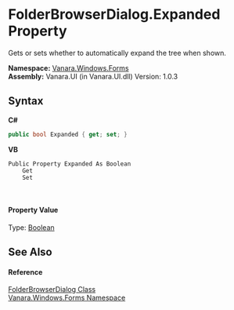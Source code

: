 # FolderBrowserDialog.Expanded Property 
 

Gets or sets whether to automatically expand the tree when shown.

**Namespace:**&nbsp;<a href="c580cf52-4028-70db-28d0-f9b1abc03861">Vanara.Windows.Forms</a><br />**Assembly:**&nbsp;Vanara.UI (in Vanara.UI.dll) Version: 1.0.3

## Syntax

**C#**<br />
``` C#
public bool Expanded { get; set; }
```

**VB**<br />
``` VB
Public Property Expanded As Boolean
	Get
	Set
```

<br />

#### Property Value
Type: <a href="http://msdn2.microsoft.com/en-us/library/a28wyd50" target="_blank">Boolean</a>

## See Also


#### Reference
<a href="2b00e7ee-51e3-9316-ccb1-20970f8e1755">FolderBrowserDialog Class</a><br /><a href="c580cf52-4028-70db-28d0-f9b1abc03861">Vanara.Windows.Forms Namespace</a><br />